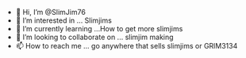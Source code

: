 - 👋 Hi, I’m @SlimJim76
- 👀 I’m interested in ... Slimjims
- 🌱 I’m currently learning ...How to get more slimjims
- 💞️ I’m looking to collaborate on ... slimjim making
- 📫 How to reach me ... go anywhere that sells slimjims or GRlM3134

<!---
SlimJim76/SlimJim76 is a ✨ special ✨ repository because its `README.md` (this file) appears on your GitHub profile.
You can click the Preview link to take a look at your changes.
--->
